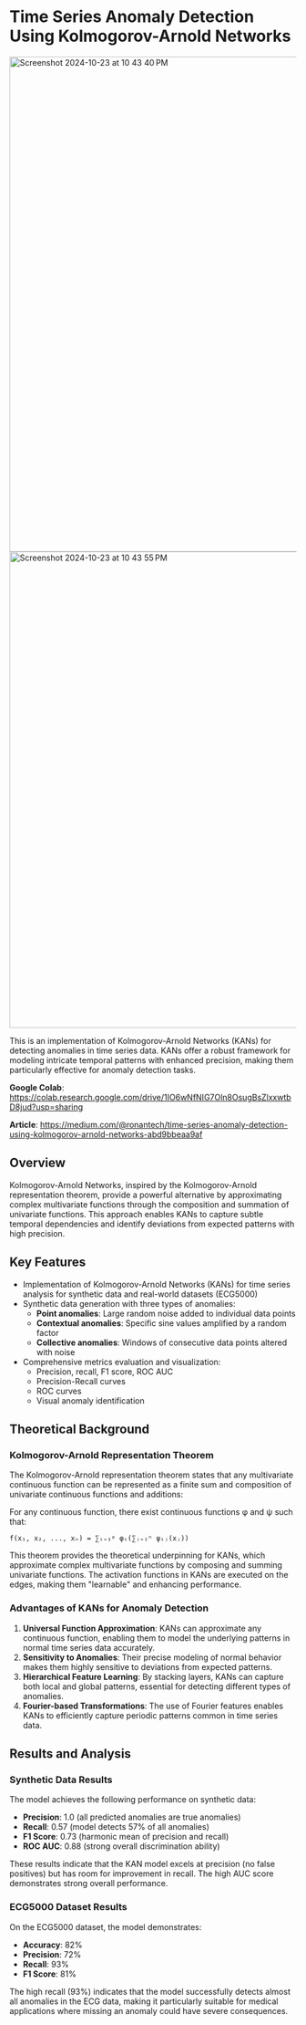 # Time Series Anomaly Detection Using Kolmogorov-Arnold Networks

<img width="868" alt="Screenshot 2024-10-23 at 10 43 40 PM" src="https://github.com/user-attachments/assets/d495f18d-3641-42e2-8e72-1d4185ce03dc">
<img width="835" alt="Screenshot 2024-10-23 at 10 43 55 PM" src="https://github.com/user-attachments/assets/9faf03fd-98ed-432c-aed6-11599c1a6ed9">

This is an implementation of Kolmogorov-Arnold Networks (KANs) for detecting anomalies in time series data. KANs offer a robust framework for modeling intricate temporal patterns with enhanced precision, making them particularly effective for anomaly detection tasks.

**Google Colab**: https://colab.research.google.com/drive/1IO6wNfNIG7Oln8OsugBsZlxxwtbD8jud?usp=sharing

**Article**: https://medium.com/@ronantech/time-series-anomaly-detection-using-kolmogorov-arnold-networks-abd9bbeaa9af

## Overview

Kolmogorov-Arnold Networks, inspired by the Kolmogorov-Arnold representation theorem, provide a powerful alternative by approximating complex multivariate functions through the composition and summation of univariate functions. This approach enables KANs to capture subtle temporal dependencies and identify deviations from expected patterns with high precision.

## Key Features

- Implementation of Kolmogorov-Arnold Networks (KANs) for time series analysis for synthetic data and real-world datasets (ECG5000)
- Synthetic data generation with three types of anomalies:
  - **Point anomalies**: Large random noise added to individual data points
  - **Contextual anomalies**: Specific sine values amplified by a random factor
  - **Collective anomalies**: Windows of consecutive data points altered with noise
- Comprehensive metrics evaluation and visualization:
  - Precision, recall, F1 score, ROC AUC
  - Precision-Recall curves
  - ROC curves
  - Visual anomaly identification

## Theoretical Background

### Kolmogorov-Arnold Representation Theorem

The Kolmogorov-Arnold representation theorem states that any multivariate continuous function can be represented as a finite sum and composition of univariate continuous functions and additions:

For any continuous function, there exist continuous functions φ and ψ such that:

```
f(x₁, x₂, ..., xₙ) = ∑ᵢ₌₁ᵖ φᵢ(∑ⱼ₌₁ⁿ ψᵢⱼ(xⱼ))
```

This theorem provides the theoretical underpinning for KANs, which approximate complex multivariate functions by composing and summing univariate functions. The activation functions in KANs are executed on the edges, making them "learnable" and enhancing performance.

### Advantages of KANs for Anomaly Detection

1. **Universal Function Approximation**: KANs can approximate any continuous function, enabling them to model the underlying patterns in normal time series data accurately.
2. **Sensitivity to Anomalies**: Their precise modeling of normal behavior makes them highly sensitive to deviations from expected patterns.
3. **Hierarchical Feature Learning**: By stacking layers, KANs can capture both local and global patterns, essential for detecting different types of anomalies.
4. **Fourier-based Transformations**: The use of Fourier features enables KANs to efficiently capture periodic patterns common in time series data.

## Results and Analysis

### Synthetic Data Results

The model achieves the following performance on synthetic data:
- **Precision**: 1.0 (all predicted anomalies are true anomalies)
- **Recall**: 0.57 (model detects 57% of all anomalies)
- **F1 Score**: 0.73 (harmonic mean of precision and recall)
- **ROC AUC**: 0.88 (strong overall discrimination ability)

These results indicate that the KAN model excels at precision (no false positives) but has room for improvement in recall. The high AUC score demonstrates strong overall performance.

### ECG5000 Dataset Results

On the ECG5000 dataset, the model demonstrates:
- **Accuracy**: 82%
- **Precision**: 72%
- **Recall**: 93%
- **F1 Score**: 81%

The high recall (93%) indicates that the model successfully detects almost all anomalies in the ECG data, making it particularly suitable for medical applications where missing an anomaly could have severe consequences.
